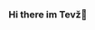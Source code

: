 ### Hi there im Tevž👋

<!--
- 🌱 I’m currently learning JavaScript, C# and Java
- 👯 I’m looking to collaborate on basicly any projects
- 📫 My discord: Coty#5049
-->
